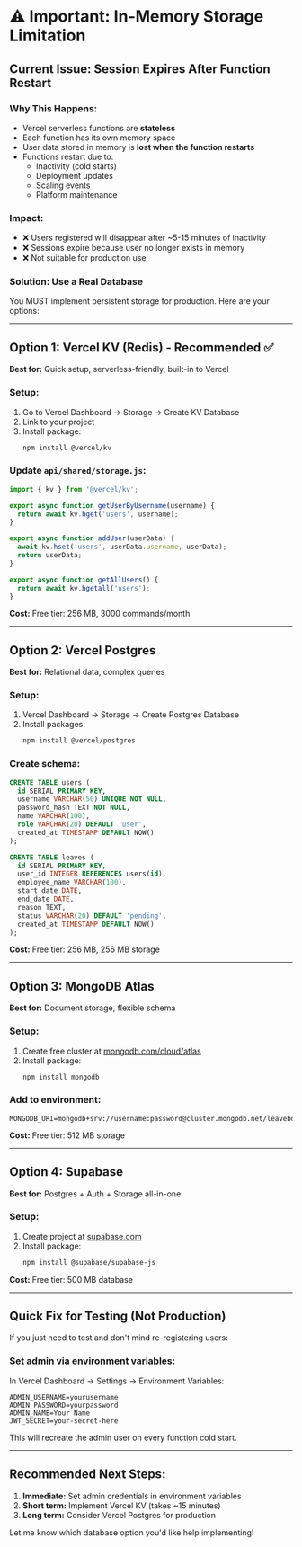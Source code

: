 # ⚠️ Important: In-Memory Storage Limitation

## Current Issue: Session Expires After Function Restart

### Why This Happens:
- Vercel serverless functions are **stateless**
- Each function has its own memory space
- User data stored in memory is **lost when the function restarts**
- Functions restart due to:
  - Inactivity (cold starts)
  - Deployment updates
  - Scaling events
  - Platform maintenance

### Impact:
- ❌ Users registered will disappear after ~5-15 minutes of inactivity
- ❌ Sessions expire because user no longer exists in memory
- ❌ Not suitable for production use

### Solution: Use a Real Database

You MUST implement persistent storage for production. Here are your options:

---

## Option 1: Vercel KV (Redis) - Recommended ✅

**Best for:** Quick setup, serverless-friendly, built-in to Vercel

### Setup:
1. Go to Vercel Dashboard → Storage → Create KV Database
2. Link to your project
3. Install package:
   ```bash
   npm install @vercel/kv
   ```

### Update `api/shared/storage.js`:
```javascript
import { kv } from '@vercel/kv';

export async function getUserByUsername(username) {
  return await kv.hget('users', username);
}

export async function addUser(userData) {
  await kv.hset('users', userData.username, userData);
  return userData;
}

export async function getAllUsers() {
  return await kv.hgetall('users');
}
```

**Cost:** Free tier: 256 MB, 3000 commands/month

---

## Option 2: Vercel Postgres

**Best for:** Relational data, complex queries

### Setup:
1. Vercel Dashboard → Storage → Create Postgres Database
2. Install packages:
   ```bash
   npm install @vercel/postgres
   ```

### Create schema:
```sql
CREATE TABLE users (
  id SERIAL PRIMARY KEY,
  username VARCHAR(50) UNIQUE NOT NULL,
  password_hash TEXT NOT NULL,
  name VARCHAR(100),
  role VARCHAR(20) DEFAULT 'user',
  created_at TIMESTAMP DEFAULT NOW()
);

CREATE TABLE leaves (
  id SERIAL PRIMARY KEY,
  user_id INTEGER REFERENCES users(id),
  employee_name VARCHAR(100),
  start_date DATE,
  end_date DATE,
  reason TEXT,
  status VARCHAR(20) DEFAULT 'pending',
  created_at TIMESTAMP DEFAULT NOW()
);
```

**Cost:** Free tier: 256 MB, 256 MB storage

---

## Option 3: MongoDB Atlas

**Best for:** Document storage, flexible schema

### Setup:
1. Create free cluster at [mongodb.com/cloud/atlas](https://www.mongodb.com/cloud/atlas)
2. Install package:
   ```bash
   npm install mongodb
   ```

### Add to environment:
```
MONGODB_URI=mongodb+srv://username:password@cluster.mongodb.net/leavebot
```

**Cost:** Free tier: 512 MB storage

---

## Option 4: Supabase

**Best for:** Postgres + Auth + Storage all-in-one

### Setup:
1. Create project at [supabase.com](https://supabase.com)
2. Install package:
   ```bash
   npm install @supabase/supabase-js
   ```

**Cost:** Free tier: 500 MB database

---

## Quick Fix for Testing (Not Production)

If you just need to test and don't mind re-registering users:

### Set admin via environment variables:
In Vercel Dashboard → Settings → Environment Variables:
```
ADMIN_USERNAME=yourusername
ADMIN_PASSWORD=yourpassword
ADMIN_NAME=Your Name
JWT_SECRET=your-secret-here
```

This will recreate the admin user on every function cold start.

---

## Recommended Next Steps:

1. **Immediate:** Set admin credentials in environment variables
2. **Short term:** Implement Vercel KV (takes ~15 minutes)
3. **Long term:** Consider Vercel Postgres for production

Let me know which database option you'd like help implementing!
